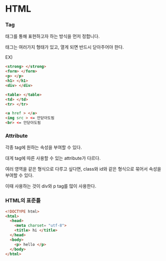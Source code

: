 # HTML

### Tag

태그를 통해 표현하고자 하는 방식을 먼저 정합니다.

태그는 여러가지 형태가 있고, 열게 되면 반드시 닫아주어야 한다.

EX)
```HTML
<strong> </strong>
<form> </form>
<p> </p>
<h1> </h1>
<div> </div>

<table> </table>
<td> </td>
<tr> </tr>

<a href > </a>
<img src > <= 안닫아도됨
<br> <= 안닫아도됨
```

### Attribute

각종 tag에 원하는 속성을 부여할 수 있다.

대게 tag에 따른 사용할 수 있는 attribute가 다르다.

여러 영역을 같은 형식으로 다루고 싶다면, class와 id와 같은 형식으로 묶어서 속성을 부여할 수 있다.

이때 사용하는 것이 div와 p tag를 많이 사용한다.


### HTML의 표준틀
```HTML
<!DOCTYPE html>
<html>
  <head>
    <meta charset= "utf-8">
    <title> hi </title>
  </head>
  <body>
    <p> hello </p>
  </body>
</html>
```
